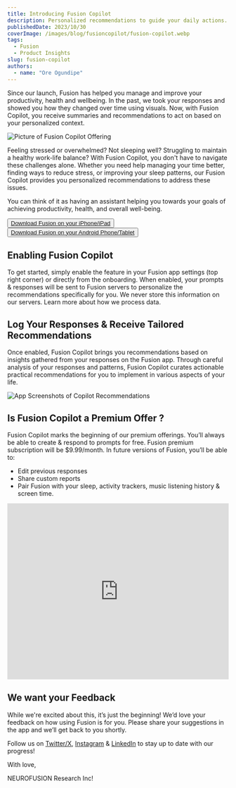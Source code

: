 ```yaml
---
title: Introducing Fusion Copilot
description: Personalized recommendations to guide your daily actions.
publishedDate: 2023/10/30
coverImage: /images/blog/fusioncopilot/fusion-copilot.webp
tags:
  - Fusion
  - Product Insights
slug: fusion-copilot
authors:
  - name: "Ore Ogundipe"
---
```


Since our launch, Fusion has helped you manage and improve your productivity, health and wellbeing. In the past, we took your responses and showed you how they changed over time using visuals. Now, with Fusion Copilot, you receive summaries and recommendations to act on based on your personalized context.

<img src="/images/blog/fusioncopilot/fusion_copilot_large.jpg" alt="Picture of Fusion Copilot Offering" data-zoomable style="cursor: zoom-in;" />

Feeling stressed or overwhelmed? Not sleeping well? Struggling to maintain a healthy work-life balance? With Fusion Copilot, you don't have to navigate these challenges alone. Whether you need help managing your time better, finding ways to reduce stress, or improving your sleep patterns, our Fusion Copilot provides you personalized recommendations to address these issues.

You can think of it as having an assistant helping you towards your goals of achieving productivity, health, and overall well-being.

<button><a href="https://apps.apple.com/ca/app/usefusion/id6445860500?platform=iphone">Download Fusion on your iPhone/iPad</a></button>
<br>
<button><a href="https://play.google.com/store/apps/details?id=com.neurofusion.fusion&pli=1">Download Fusion on your Android Phone/Tablet</a></button>

## Enabling Fusion Copilot

To get started, simply enable the feature in your Fusion app settings (top right corner) or directly from the onboarding. When enabled, your prompts & responses will be sent to Fusion servers to personalize the recommendations specifically for you. We never store this information on our servers. Learn more about how we process data.

## Log Your Responses & Receive Tailored Recommendations

Once enabled, Fusion Copilot brings you recommendations based on insights gathered from your responses on the Fusion app. Through careful analysis of your responses and patterns, Fusion Copilot curates actionable practical recommendations for you to implement in various aspects of your life.

<img src="/images/blog/fusioncopilot/fusion_copilot_recommendations.jpg" alt="App Screenshots of Copilot Recommendations" data-zoomable style="cursor: zoom-in;" />

## Is Fusion Copilot a Premium Offer ?

Fusion Copilot marks the beginning of our premium offerings. You’ll always be able to create & respond to prompts for free. Fusion premium subscription will be $9.99/month. In future versions of Fusion, you’ll be able to:

- Edit previous responses
- Share custom reports
- Pair Fusion with your sleep, activity trackers, music listening history & screen time.

<iframe width="100%" height="400" src="https://www.youtube.com/embed/P5wWX7DaiX4?si=U2CiUFYUpR50zidZ" title="YouTube video player" frameborder="0" allow="accelerometer; clipboard-write; encrypted-media; gyroscope; picture-in-picture; web-share" allowfullscreen></iframe>

## We want your Feedback

While we're excited about this, it’s just the beginning! We’d love your feedback on how using Fusion is for you. Please share your suggestions in the app and we’ll get back to you shortly.

Follow us on [Twitter/X](https://x.com/usefusionapp), [Instagram](https://instagram.com/usefusionapp) & [LinkedIn](https://www.linkedin.com/company/neurofusion-research-inc/) to stay up to date with our progress!

With love,

NEUROFUSION Research Inc!
